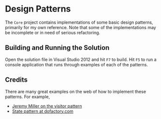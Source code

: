 # Design Patterns

The `Core` project contains implementations of some basic design patterns, primarily for my own reference. Note that some of the implementations may be incomplete or in need of serious refactoring.  

## Building and Running the Solution

Open the solution file in Visual Studio 2012 and hit `F7` to build. Hit `F5` to run a console application that runs through examples of each of the patterns.

## Credits

There are many great examples on the web of how to implement these patterns. For example,

- [Jeremy Miller on the visitor pattern](http://codebetter.com/jeremymiller/2007/10/31/be-not-afraid-of-the-visitor-the-big-bad-composite-or-their-little-friend-double-dispatch/)  
- [State pattern at dofactory.com](http://www.dofactory.com/Patterns/PatternState.aspx)  






